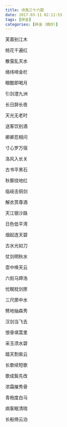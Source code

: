 ```yaml
---
title: 诗鬼三十六题
date: 2017-03-11 02:11:53
tags: [碎金]
categories: [碎金（摘抄）]
---
```


<p dir="ltr"  >芙蓉别江木</p> 
<p dir="ltr"  >桃花千遍红</p> 
<p dir="ltr"  >散萤乱天水</p> 
<p dir="ltr"  >络纬啼金栏</p> 
<p dir="ltr"  >眼酣即喝月</p> 
<p dir="ltr"  >引剑澄九洲</p> 
<p dir="ltr"  >长日辞长夜</p> 
<p dir="ltr"  >天光无老时</p> 
<p dir="ltr"  >送客饮别酒</p> 
<p dir="ltr"  >卿卿忍相问</p> 
<p dir="ltr"  >寸心罗万宿</p> 
<p dir="ltr"  >洛风入长关</p> 
<p dir="ltr"  >古书平黑石</p> 
<p dir="ltr"  >秋藜绕地红</p> 
<p dir="ltr"  >临岐击铜剑</p> 
<p dir="ltr"  >解衣贳尊酒</p> 
<p dir="ltr"  >天江银沙路</p> 
<p dir="ltr"  >日色低平湾</p> 
<p dir="ltr"  >烟起连天碧</p> 
<p dir="ltr"  >古水光如刀</p> 
<p dir="ltr"  >仗剑明秋水</p> 
<p dir="ltr"  >壶中唤天云</p> 
<p dir="ltr"  >六街马蹄浩</p> 
<p dir="ltr"  >忧眠枕剑匣</p> 
<p dir="ltr"  >三尺匣中水</p> 
<p dir="ltr"  >劈地抽森秀</p> 
<p dir="ltr"  >汉剑当飞去</p> 
<p dir="ltr"  >恨骨填蒿里</p> 
<p dir="ltr"  >采玉须水碧</p> 
<p dir="ltr"  >踏天割紫云</p> 
<p dir="ltr"  >长歌续短歌</p> 
<p dir="ltr"  >歌成鬓先改</p> 
<p dir="ltr"  >浓霜摧秀骨</p> 
<p dir="ltr"  >青袍度白马</p> 
<p dir="ltr"  >病客眠清晓</p> 
<p dir="ltr"  >长船倚云泊</p> 
<p dir="ltr"  >&nbsp;</p>